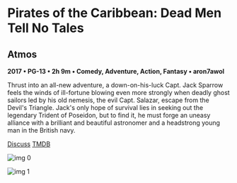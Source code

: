 # Pirates of the Caribbean: Dead Men Tell No Tales

## Atmos

**2017 • PG-13 • 2h 9m • Comedy, Adventure, Action, Fantasy • aron7awol**

Thrust into an all-new adventure, a down-on-his-luck Capt. Jack Sparrow feels the winds of ill-fortune blowing even more strongly when deadly ghost sailors led by his old nemesis, the evil Capt. Salazar, escape from the Devil's Triangle. Jack's only hope of survival lies in seeking out the legendary Trident of Poseidon, but to find it, he must forge an uneasy alliance with a brilliant and beautiful astronomer and a headstrong young man in the British navy.

[Discuss](https://www.avsforum.com/threads/bass-eq-for-filtered-movies.2995212/post-56753124)  [TMDB](166426)

![img 0](https://i.imgur.com/ypv8pBm.jpg)

![img 1](https://i.imgur.com/VtvbXQN.jpg)

